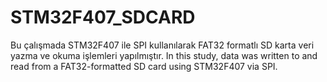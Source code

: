 # STM32F407_SDCARD
Bu çalışmada STM32F407 ile SPI kullanılarak FAT32 formatlı SD karta veri yazma ve okuma işlemleri yapılmıştır.  In this study, data was written to and read from a FAT32-formatted SD card using STM32F407 via SPI.
